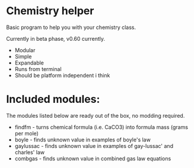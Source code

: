 # Chemistry helper
Basic program to help you with your chemistry class. 

Currently in beta phase, v0.60 currently.

* Modular
* Simple
* Expandable
* Runs from terminal
* Should be platform independent i think

# Included modules:
The modules listed below are ready out of the box, no modding required.
* findfm - turns chemical formula (i.e. CaCO3) into formula mass (grams per mole)
* boyle - finds unknown value in examples of boyle's law 
* gaylussac - finds unknown value in examples of gay-lussac' and charles' law 
* combgas - finds unknown value in combined gas law equations

